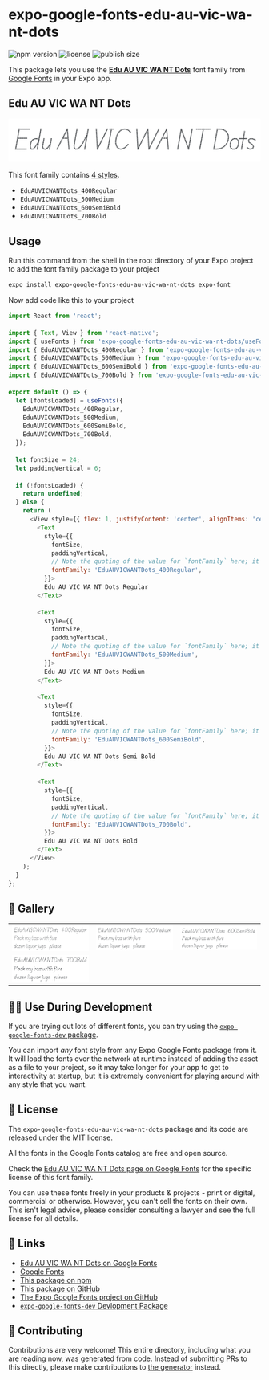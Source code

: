 # expo-google-fonts-edu-au-vic-wa-nt-dots

![npm version](https://flat.badgen.net/npm/v/expo-google-fonts-edu-au-vic-wa-nt-dots)
![license](https://flat.badgen.net/github/license/expo/google-fonts)
![publish size](https://flat.badgen.net/packagephobia/install/expo-google-fonts-edu-au-vic-wa-nt-dots)

This package lets you use the [**Edu AU VIC WA NT Dots**](https://fonts.google.com/specimen/Edu+AU+VIC+WA+NT+Dots) font family from [Google Fonts](https://fonts.google.com/) in your Expo app.

## Edu AU VIC WA NT Dots

![Edu AU VIC WA NT Dots](./font-family.png)

This font family contains [4 styles](#-gallery).

- `EduAUVICWANTDots_400Regular`
- `EduAUVICWANTDots_500Medium`
- `EduAUVICWANTDots_600SemiBold`
- `EduAUVICWANTDots_700Bold`

## Usage

Run this command from the shell in the root directory of your Expo project to add the font family package to your project
```sh
expo install expo-google-fonts-edu-au-vic-wa-nt-dots expo-font
```

Now add code like this to your project
```js
import React from 'react';

import { Text, View } from 'react-native';
import { useFonts } from 'expo-google-fonts-edu-au-vic-wa-nt-dots/useFonts';
import { EduAUVICWANTDots_400Regular } from 'expo-google-fonts-edu-au-vic-wa-nt-dots/400Regular';
import { EduAUVICWANTDots_500Medium } from 'expo-google-fonts-edu-au-vic-wa-nt-dots/500Medium';
import { EduAUVICWANTDots_600SemiBold } from 'expo-google-fonts-edu-au-vic-wa-nt-dots/600SemiBold';
import { EduAUVICWANTDots_700Bold } from 'expo-google-fonts-edu-au-vic-wa-nt-dots/700Bold';

export default () => {
  let [fontsLoaded] = useFonts({
    EduAUVICWANTDots_400Regular,
    EduAUVICWANTDots_500Medium,
    EduAUVICWANTDots_600SemiBold,
    EduAUVICWANTDots_700Bold,
  });

  let fontSize = 24;
  let paddingVertical = 6;

  if (!fontsLoaded) {
    return undefined;
  } else {
    return (
      <View style={{ flex: 1, justifyContent: 'center', alignItems: 'center' }}>
        <Text
          style={{
            fontSize,
            paddingVertical,
            // Note the quoting of the value for `fontFamily` here; it expects a string!
            fontFamily: 'EduAUVICWANTDots_400Regular',
          }}>
          Edu AU VIC WA NT Dots Regular
        </Text>

        <Text
          style={{
            fontSize,
            paddingVertical,
            // Note the quoting of the value for `fontFamily` here; it expects a string!
            fontFamily: 'EduAUVICWANTDots_500Medium',
          }}>
          Edu AU VIC WA NT Dots Medium
        </Text>

        <Text
          style={{
            fontSize,
            paddingVertical,
            // Note the quoting of the value for `fontFamily` here; it expects a string!
            fontFamily: 'EduAUVICWANTDots_600SemiBold',
          }}>
          Edu AU VIC WA NT Dots Semi Bold
        </Text>

        <Text
          style={{
            fontSize,
            paddingVertical,
            // Note the quoting of the value for `fontFamily` here; it expects a string!
            fontFamily: 'EduAUVICWANTDots_700Bold',
          }}>
          Edu AU VIC WA NT Dots Bold
        </Text>
      </View>
    );
  }
};

```

## 🔡 Gallery


||||
|-|-|-|
|![EduAUVICWANTDots_400Regular](.//400Regular/EduAUVICWANTDots_400Regular.ttf.png)|![EduAUVICWANTDots_500Medium](.//500Medium/EduAUVICWANTDots_500Medium.ttf.png)|![EduAUVICWANTDots_600SemiBold](.//600SemiBold/EduAUVICWANTDots_600SemiBold.ttf.png)||
|![EduAUVICWANTDots_700Bold](.//700Bold/EduAUVICWANTDots_700Bold.ttf.png)||||


## 👩‍💻 Use During Development

If you are trying out lots of different fonts, you can try using the [`expo-google-fonts-dev` package](https://github.com/freeboub/google-fonts/tree/master/font-packages/dev#readme).

You can import *any* font style from any Expo Google Fonts package from it. It will load the fonts
over the network at runtime instead of adding the asset as a file to your project, so it may take longer
for your app to get to interactivity at startup, but it is extremely convenient
for playing around with any style that you want.

## 📖 License

The `expo-google-fonts-edu-au-vic-wa-nt-dots` package and its code are released under the MIT license.

All the fonts in the Google Fonts catalog are free and open source.

Check the [Edu AU VIC WA NT Dots page on Google Fonts](https://fonts.google.com/specimen/Edu+AU+VIC+WA+NT+Dots) for the specific license of this font family.

You can use these fonts freely in your products & projects - print or digital, commercial or otherwise. However, you can't sell the fonts on their own. This isn't legal advice, please consider consulting a lawyer and see the full license for all details.

## 🔗 Links

- [Edu AU VIC WA NT Dots on Google Fonts](https://fonts.google.com/specimen/Edu+AU+VIC+WA+NT+Dots)
- [Google Fonts](https://fonts.google.com/)
- [This package on npm](https://www.npmjs.com/package/expo-google-fonts-edu-au-vic-wa-nt-dots)
- [This package on GitHub](https://github.com/freeboub/google-fonts/tree/master/font-packages/edu-au-vic-wa-nt-dots)
- [The Expo Google Fonts project on GitHub](https://github.com/freeboub/google-fonts)
- [`expo-google-fonts-dev` Devlopment Package](https://github.com/freeboub/google-fonts/tree/master/font-packages/dev)

## 🤝 Contributing

Contributions are very welcome! This entire directory, including what you are reading now, was generated from code. Instead of submitting PRs to this directly, please make contributions to [the generator](https://github.com/freeboub/google-fonts/tree/master/packages/generator) instead.
